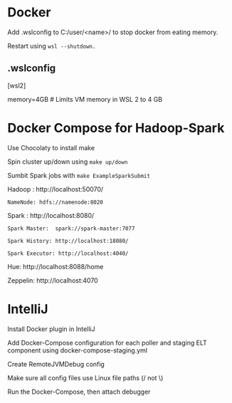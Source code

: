 # Docker
Add .wslconfig to C:/user/\<name\>/ to stop docker from eating memory.

Restart using `wsl --shutdown.`

## .wslconfig
[wsl2]

memory=4GB # Limits VM memory in WSL 2 to 4 GB

# Docker Compose for Hadoop-Spark
Use Chocolaty to install make

Spin cluster up/down using `make up/down`

Sumbit Spark jobs with `make ExampleSparkSubmit`

Hadoop : http://localhost:50070/

	NameNode: hdfs://namenode:8020

Spark : http://localhost:8080/

	Spark Master:  spark://spark-master:7077

	Spark History: http://localhost:18080/

	Spark Executor: http://localhost:4040/

Hue:  http://localhost:8088/home

Zeppelin:  http://localhost:4070

# IntelliJ
Install Docker plugin in IntelliJ

Add Docker-Compose configuration for each poller and staging ELT component using docker-compose-staging.yml

Create RemoteJVMDebug config

Make sure all config files use Linux file paths (/ not \\)

Run the Docker-Compose, then attach debugger